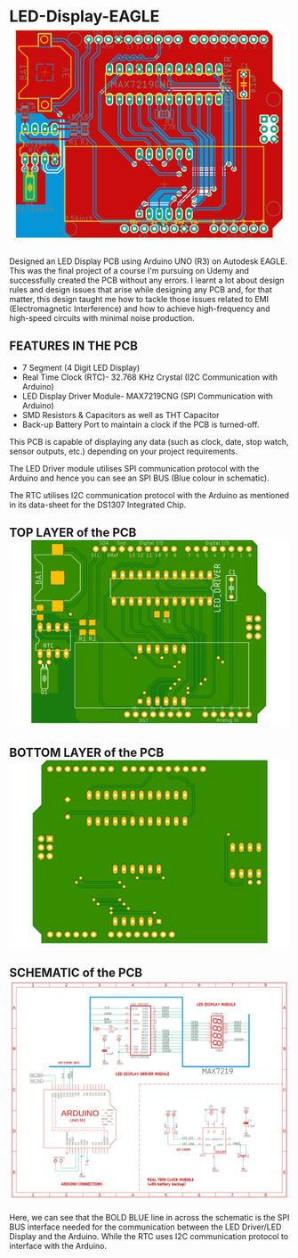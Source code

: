 # LED-Display-EAGLE ![alt text](https://github.com/gk147-pcb/LED-Display-EAGLE/blob/main/Board_Layout.png/?raw=true)
Designed an LED Display PCB using Arduino UNO (R3) on Autodesk EAGLE. This was the final project of a course I'm pursuing on Udemy and successfully created the PCB without any errors.  I learnt a lot about design rules and design issues that arise while designing any PCB and, for that matter, this design taught me how to tackle those issues related to EMI (Electromagnetic Interference) and how to achieve high-frequency and high-speed circuits with minimal noise production.

## FEATURES IN THE PCB

- 7 Segment (4 Digit LED Display)
- Real Time Clock (RTC)- 32.768 KHz Crystal (I2C Communication with Arduino)
- LED Display Driver Module- MAX7219CNG (SPI Communication with Arduino)
- SMD Resistors & Capacitors as well as THT Capacitor
- Back-up Battery Port to maintain a clock if the PCB is turned-off.

This PCB is capable of displaying any data (such as clock, date, stop watch, sensor outputs, etc.) depending on your project requirements.

The LED Driver module utilises SPI communication protocol with the Arduino and hence you can see an SPI BUS (Blue colour in schematic).

The RTC utilises I2C communication protocol with the Arduino as mentioned in its data-sheet for the DS1307 Integrated Chip.

## TOP LAYER of the PCB ![alt text](https://github.com/gk147-pcb/LED-Display-EAGLE/blob/main/LED_DISPLAY_SHIELD_top.png/?raw=true)

## BOTTOM LAYER of the PCB ![alt text](https://github.com/gk147-pcb/LED-Display-EAGLE/blob/main/LED_DISPLAY_SHIELD_bottom.png/?raw=true)

## SCHEMATIC of the PCB ![alt text](https://github.com/gk147-pcb/LED-Display-EAGLE/blob/main/Arduino_LED_Display_Schematic.png/?raw=true)

Here, we can see that the BOLD BLUE line in across the schematic is the SPI BUS interface needed for the communication between the LED Driver/LED Display and the Arduino. While the RTC uses I2C communication protocol to interface with the Arduino.
